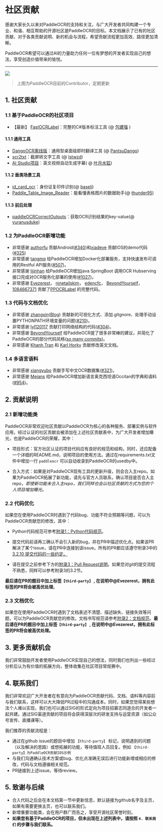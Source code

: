 # 社区贡献

感谢大家长久以来对PaddleOCR的支持和关注，与广大开发者共同构建一个专业、和谐、相互帮助的开源社区是PaddleOCR的目标。本文档展示了已有的社区贡献、对于各类贡献说明、新的机会与流程，希望贡献流程更加高效、路径更加清晰。

PaddleOCR希望可以通过AI的力量助力任何一位有梦想的开发者实现自己的想法，享受创造价值带来的愉悦。

---

<a href="https://github.com/PaddlePaddle/PaddleOCR/graphs/contributors">
  <img src="https://contrib.rocks/image?repo=PaddlePaddle/PaddleOCR" />
</a>

> 上图为PaddleOCR目前的Contributor，定期更新

## 1. 社区贡献

### 1.1 基于PaddleOCR的社区项目

- 【最新】 [FastOCRLabel](https://gitee.com/BaoJianQiang/FastOCRLabel)：完整的C#版本标注工具 (@ [包建强](https://gitee.com/BaoJianQiang) )

#### 1.1.1 通用工具

- [DangoOCR离线版](https://github.com/PantsuDango/DangoOCR)：通用型桌面级即时翻译工具 (@ [PantsuDango](https://github.com/PantsuDango))
- [scr2txt](https://github.com/lstwzd/scr2txt)：截屏转文字工具 (@ [lstwzd](https://github.com/lstwzd))
- [AI Studio项目](https://aistudio.baidu.com/aistudio/projectdetail/1054614?channelType=0&channel=0)：英文视频自动生成字幕( @ [叶月水狐](https://aistudio.baidu.com/aistudio/personalcenter/thirdview/322052))

#### 1.1.2 垂类场景工具

- [id_card_ocr](https://github.com/baseli/id_card_ocr)：身份证复印件识别(@ [baseli](https://github.com/baseli))
- [Paddle_Table_Image_Reader](https://github.com/thunder95/Paddle_Table_Image_Reader)：能看懂表格图片的数据助手(@ [thunder95](https://github.com/thunder95]))

#### 1.1.3 前后处理

- [paddleOCRCorrectOutputs](https://github.com/yuranusduke/paddleOCRCorrectOutputs)：获取OCR识别结果的key-value(@ [yuranusduke](https://github.com/yuranusduke))

### 1.2 为PaddleOCR新增功能

- 非常感谢 [authorfu](https://github.com/authorfu) 贡献Android([#340](https://github.com/PaddlePaddle/PaddleOCR/pull/340))和[xiadeye](https://github.com/xiadeye) 贡献IOS的demo代码([#325](https://github.com/PaddlePaddle/PaddleOCR/pull/325))
- 非常感谢 [tangmq](https://gitee.com/tangmq) 给PaddleOCR增加Docker化部署服务，支持快速发布可调用的Restful API服务([#507](https://github.com/PaddlePaddle/PaddleOCR/pull/507))。
- 非常感谢 [lijinhan](https://github.com/lijinhan) 给PaddleOCR增加java SpringBoot 调用OCR Hubserving接口完成对OCR服务化部署的使用([#1027](https://github.com/PaddlePaddle/PaddleOCR/pull/1027))。
- 非常感谢 [Evezerest](https://github.com/Evezerest)， [ninetailskim](https://github.com/ninetailskim)， [edencfc](https://github.com/edencfc)， [BeyondYourself](https://github.com/BeyondYourself)， [1084667371](https://github.com/1084667371) 贡献了[PPOCRLabel](https://github.com/PaddlePaddle/PaddleOCR/blob/release/2.3/PPOCRLabel/README_ch.md) 的完整代码。

### 1.3 代码与文档优化

- 非常感谢 [zhangxin](https://github.com/ZhangXinNan)([Blog](https://blog.csdn.net/sdlypyzq)) 贡献新的可视化方式、添加.gitgnore、处理手动设置PYTHONPATH环境变量的问题([#210](https://github.com/PaddlePaddle/PaddleOCR/pull/210))。
- 非常感谢 [lyl120117](https://github.com/lyl120117) 贡献打印网络结构的代码([#304](https://github.com/PaddlePaddle/PaddleOCR/pull/304))。
- 非常感谢 [BeyondYourself](https://github.com/BeyondYourself) 给PaddleOCR提了很多非常棒的建议，并简化了PaddleOCR的部分代码风格([so many commits)](https://github.com/PaddlePaddle/PaddleOCR/commits?author=BeyondYourself)。
- 非常感谢 [Khanh Tran](https://github.com/xxxpsyduck) 和 [Karl Horky](https://github.com/karlhorky) 贡献修改英文文档。

### 1.4 多语言语料

- 非常感谢 [xiangyubo](https://github.com/xiangyubo) 贡献手写中文OCR数据集([#321](https://github.com/PaddlePaddle/PaddleOCR/pull/321))。
- 非常感谢 [Mejans](https://github.com/Mejans) 给PaddleOCR增加新语言奥克西坦语Occitan的字典和语料([#954](https://github.com/PaddlePaddle/PaddleOCR/pull/954))。

## 2. 贡献说明

### 2.1 新增功能类

PaddleOCR非常欢迎社区贡献以PaddleOCR为核心的各种服务、部署实例与软件应用，经过认证的社区贡献会被添加在上述社区贡献表中，为广大开发者增加曝光，也是PaddleOCR的荣耀，其中：

- 项目形式：官方社区认证的项目代码应有良好的规范和结构，同时，还应配备一个详细的README.md，说明项目的使用方法。通过在requirements.txt文件中增加一行 `paddleocr` 可以自动收录到PaddleOCR的usedby中。

- 合入方式：如果是对PaddleOCR现有工具的更新升级，则会合入主repo。如果为PaddleOCR拓展了新功能，请先与官方人员联系，确认项目是否合入主repo，*即使新功能未合入主repo，我们同样也会以社区贡献的方式为您的个人项目增加曝光。*


### 2.2 代码优化

如果您在使用PaddleOCR时遇到了代码bug、功能不符合预期等问题，可以为PaddleOCR贡献您的修改，其中：

- Python代码规范可参考[附录1：Python代码规范](./code_and_doc.md/#附录1)。

-  提交代码前请再三确认不会引入新的bug，并在PR中描述优化点。如果该PR解决了某个issue，请在PR中连接到该issue。所有的PR都应该遵守附录3中的[3.2.10 提交代码的一些约定。](./code_and_doc.md/#提交代码的一些约定)

- 请在提交之前参考下方的[附录3：Pull Request说明](./code_and_doc.md/#附录3)。如果您对git的提交流程不熟悉，同样可以参考附录3的3.2节。

**最后请在PR的题目中加上标签`【third-party】` , 在说明中@Evezerest，拥有此标签的PR将会被高优处理**。

### 2.3 文档优化

如果您在使用PaddleOCR时遇到了文档表述不清楚、描述缺失、链接失效等问题，可以为PaddleOCR贡献您的修改。文档书写规范请参考[附录2：文档规范](./code_and_doc.md/#附录2)。**最后请在PR的题目中加上标签`【third-party】` , 在说明中@Evezerest，拥有此标签的PR将会被高优处理。**

## 3. 更多贡献机会

我们非常鼓励开发者使用PaddleOCR实现自己的想法，同时我们也列出一些经过分析后认为有价值的拓展方向，整体收集在社区项目常规赛中。

## 4. 联系我们

我们非常欢迎广大开发者在有意向为PaddleOCR贡献代码、文档、语料等内容前与我们联系，这样可以大大降低PR过程中的沟通成本。同时，如果您觉得某些想法个人难以实现，我们也可以通过SIG的形式定向为项目招募志同道合的开发者一起共建。通过SIG渠道贡献的项目将会获得深层次的研发支持与运营资源（如公众号宣传、直播课等）。

我们推荐的贡献流程是：

- 通过在github issue的题目中增加  `【third-party】` 标记，说明遇到的问题（以及解决的思路）或想拓展的功能，等待值班人员回复。例如 `【third-party】为PaddleOCR贡献IOS示例`
- 与我们沟通确认技术方案或bug、优化点准确无误后进行功能新增或相应的修改，代码与文档遵循相关规范。
- PR链接到上述issue，等待review。

## 5. 致谢与后续

  - 合入代码之后会在本文档第一节中更新信息，默认链接为github名字及主页，如果有需要更换主页，也可以联系我们。
  - 新增重要功能类，会在用户群广而告之，享受开源社区荣誉时刻。
  - **如果您有基于PaddleOCR的项目，但未出现在上述列表中，请按照 `4. 联系我们` 的步骤与我们联系。**

